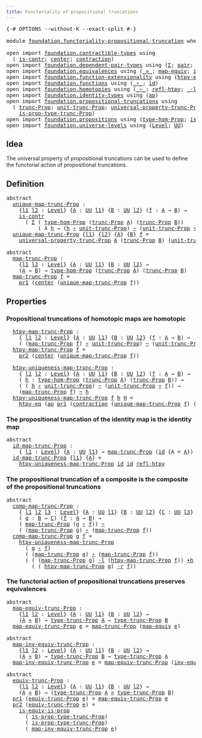 ```yaml
---
title: Functoriality of propositional truncations
---
```


<pre class="Agda"><a id="68" class="Symbol">{-#</a> <a id="72" class="Keyword">OPTIONS</a> <a id="80" class="Pragma">--without-K</a> <a id="92" class="Pragma">--exact-split</a> <a id="106" class="Symbol">#-}</a>

<a id="111" class="Keyword">module</a> <a id="118" href="foundation.functoriality-propositional-truncation.html" class="Module">foundation.functoriality-propositional-truncation</a> <a id="168" class="Keyword">where</a>

<a id="175" class="Keyword">open</a> <a id="180" class="Keyword">import</a> <a id="187" href="foundation.contractible-types.html" class="Module">foundation.contractible-types</a> <a id="217" class="Keyword">using</a>
  <a id="225" class="Symbol">(</a> <a id="227" href="foundation-core.contractible-types.html#1006" class="Function">is-contr</a><a id="235" class="Symbol">;</a> <a id="237" href="foundation-core.contractible-types.html#1098" class="Function">center</a><a id="243" class="Symbol">;</a> <a id="245" href="foundation-core.contractible-types.html#1438" class="Function">contraction</a><a id="256" class="Symbol">)</a>
<a id="258" class="Keyword">open</a> <a id="263" class="Keyword">import</a> <a id="270" href="foundation.dependent-pair-types.html" class="Module">foundation.dependent-pair-types</a> <a id="302" class="Keyword">using</a> <a id="308" class="Symbol">(</a><a id="309" href="foundation-core.dependent-pair-types.html#515" class="Record">Σ</a><a id="310" class="Symbol">;</a> <a id="312" href="foundation-core.dependent-pair-types.html#588" class="InductiveConstructor">pair</a><a id="316" class="Symbol">;</a> <a id="318" href="foundation-core.dependent-pair-types.html#605" class="Field">pr1</a><a id="321" class="Symbol">;</a> <a id="323" href="foundation-core.dependent-pair-types.html#617" class="Field">pr2</a><a id="326" class="Symbol">)</a>
<a id="328" class="Keyword">open</a> <a id="333" class="Keyword">import</a> <a id="340" href="foundation.equivalences.html" class="Module">foundation.equivalences</a> <a id="364" class="Keyword">using</a> <a id="370" class="Symbol">(</a><a id="371" href="foundation-core.equivalences.html#1621" class="Function Operator">_≃_</a><a id="374" class="Symbol">;</a> <a id="376" href="foundation-core.equivalences.html#1821" class="Function">map-equiv</a><a id="385" class="Symbol">;</a> <a id="387" href="foundation-core.equivalences.html#5721" class="Function">inv-equiv</a><a id="396" class="Symbol">)</a>
<a id="398" class="Keyword">open</a> <a id="403" class="Keyword">import</a> <a id="410" href="foundation.function-extensionality.html" class="Module">foundation.function-extensionality</a> <a id="445" class="Keyword">using</a> <a id="451" class="Symbol">(</a><a id="452" href="foundation-core.function-extensionality.html#965" class="Function">htpy-eq</a><a id="459" class="Symbol">)</a>
<a id="461" class="Keyword">open</a> <a id="466" class="Keyword">import</a> <a id="473" href="foundation.functions.html" class="Module">foundation.functions</a> <a id="494" class="Keyword">using</a> <a id="500" class="Symbol">(</a><a id="501" href="foundation-core.functions.html#420" class="Function Operator">_∘_</a><a id="504" class="Symbol">;</a> <a id="506" href="foundation-core.functions.html#322" class="Function">id</a><a id="508" class="Symbol">)</a>
<a id="510" class="Keyword">open</a> <a id="515" class="Keyword">import</a> <a id="522" href="foundation.homotopies.html" class="Module">foundation.homotopies</a> <a id="544" class="Keyword">using</a> <a id="550" class="Symbol">(</a><a id="551" href="foundation-core.homotopies.html#627" class="Function Operator">_~_</a><a id="554" class="Symbol">;</a> <a id="556" href="foundation-core.homotopies.html#741" class="Function">refl-htpy</a><a id="565" class="Symbol">;</a> <a id="567" href="foundation-core.homotopies.html#1877" class="Function Operator">_·l_</a><a id="571" class="Symbol">;</a> <a id="573" href="foundation-core.homotopies.html#1167" class="Function Operator">_∙h_</a><a id="577" class="Symbol">;</a> <a id="579" href="foundation-core.homotopies.html#2083" class="Function Operator">_·r_</a><a id="583" class="Symbol">)</a>
<a id="585" class="Keyword">open</a> <a id="590" class="Keyword">import</a> <a id="597" href="foundation.identity-types.html" class="Module">foundation.identity-types</a> <a id="623" class="Keyword">using</a> <a id="629" class="Symbol">(</a><a id="630" href="foundation-core.identity-types.html#4003" class="Function">ap</a><a id="632" class="Symbol">)</a>
<a id="634" class="Keyword">open</a> <a id="639" class="Keyword">import</a> <a id="646" href="foundation.propositional-truncations.html" class="Module">foundation.propositional-truncations</a> <a id="683" class="Keyword">using</a>
  <a id="691" class="Symbol">(</a> <a id="693" href="foundation.propositional-truncations.html#2707" class="Function">trunc-Prop</a><a id="703" class="Symbol">;</a> <a id="705" href="foundation.propositional-truncations.html#2293" class="Function">unit-trunc-Prop</a><a id="720" class="Symbol">;</a> <a id="722" href="foundation.propositional-truncations.html#5058" class="Function">universal-property-trunc-Prop</a><a id="751" class="Symbol">;</a> <a id="753" href="foundation.propositional-truncations.html#2209" class="Function">type-trunc-Prop</a><a id="768" class="Symbol">;</a>
    <a id="774" href="foundation.propositional-truncations.html#2388" class="Function">is-prop-type-trunc-Prop</a><a id="797" class="Symbol">)</a>
<a id="799" class="Keyword">open</a> <a id="804" class="Keyword">import</a> <a id="811" href="foundation.propositions.html" class="Module">foundation.propositions</a> <a id="835" class="Keyword">using</a> <a id="841" class="Symbol">(</a><a id="842" href="foundation-core.propositions.html#8476" class="Function">type-hom-Prop</a><a id="855" class="Symbol">;</a> <a id="857" href="foundation-core.propositions.html#3693" class="Function">is-equiv-is-prop</a><a id="873" class="Symbol">)</a>
<a id="875" class="Keyword">open</a> <a id="880" class="Keyword">import</a> <a id="887" href="foundation.universe-levels.html" class="Module">foundation.universe-levels</a> <a id="914" class="Keyword">using</a> <a id="920" class="Symbol">(</a><a id="921" href="Agda.Primitive.html#597" class="Postulate">Level</a><a id="926" class="Symbol">;</a> <a id="928" href="foundation-core.universe-levels.html#235" class="Primitive">UU</a><a id="930" class="Symbol">)</a>
</pre>
## Idea

The universal property of propositional truncations can be used to define the functorial action of propositional truncations.

## Definition

<pre class="Agda"><a id="1096" class="Keyword">abstract</a>
  <a id="unique-map-trunc-Prop"></a><a id="1107" href="foundation.functoriality-propositional-truncation.html#1107" class="Function">unique-map-trunc-Prop</a> <a id="1129" class="Symbol">:</a>
    <a id="1135" class="Symbol">{</a><a id="1136" href="foundation.functoriality-propositional-truncation.html#1136" class="Bound">l1</a> <a id="1139" href="foundation.functoriality-propositional-truncation.html#1139" class="Bound">l2</a> <a id="1142" class="Symbol">:</a> <a id="1144" href="Agda.Primitive.html#597" class="Postulate">Level</a><a id="1149" class="Symbol">}</a> <a id="1151" class="Symbol">{</a><a id="1152" href="foundation.functoriality-propositional-truncation.html#1152" class="Bound">A</a> <a id="1154" class="Symbol">:</a> <a id="1156" href="foundation-core.universe-levels.html#235" class="Primitive">UU</a> <a id="1159" href="foundation.functoriality-propositional-truncation.html#1136" class="Bound">l1</a><a id="1161" class="Symbol">}</a> <a id="1163" class="Symbol">{</a><a id="1164" href="foundation.functoriality-propositional-truncation.html#1164" class="Bound">B</a> <a id="1166" class="Symbol">:</a> <a id="1168" href="foundation-core.universe-levels.html#235" class="Primitive">UU</a> <a id="1171" href="foundation.functoriality-propositional-truncation.html#1139" class="Bound">l2</a><a id="1173" class="Symbol">}</a> <a id="1175" class="Symbol">(</a><a id="1176" href="foundation.functoriality-propositional-truncation.html#1176" class="Bound">f</a> <a id="1178" class="Symbol">:</a> <a id="1180" href="foundation.functoriality-propositional-truncation.html#1152" class="Bound">A</a> <a id="1182" class="Symbol">→</a> <a id="1184" href="foundation.functoriality-propositional-truncation.html#1164" class="Bound">B</a><a id="1185" class="Symbol">)</a> <a id="1187" class="Symbol">→</a>
    <a id="1193" href="foundation-core.contractible-types.html#1006" class="Function">is-contr</a>
      <a id="1208" class="Symbol">(</a> <a id="1210" href="foundation-core.dependent-pair-types.html#515" class="Record">Σ</a> <a id="1212" class="Symbol">(</a> <a id="1214" href="foundation-core.propositions.html#8476" class="Function">type-hom-Prop</a> <a id="1228" class="Symbol">(</a><a id="1229" href="foundation.propositional-truncations.html#2707" class="Function">trunc-Prop</a> <a id="1240" href="foundation.functoriality-propositional-truncation.html#1152" class="Bound">A</a><a id="1241" class="Symbol">)</a> <a id="1243" class="Symbol">(</a><a id="1244" href="foundation.propositional-truncations.html#2707" class="Function">trunc-Prop</a> <a id="1255" href="foundation.functoriality-propositional-truncation.html#1164" class="Bound">B</a><a id="1256" class="Symbol">))</a>
          <a id="1269" class="Symbol">(</a> <a id="1271" class="Symbol">λ</a> <a id="1273" href="foundation.functoriality-propositional-truncation.html#1273" class="Bound">h</a> <a id="1275" class="Symbol">→</a> <a id="1277" class="Symbol">(</a><a id="1278" href="foundation.functoriality-propositional-truncation.html#1273" class="Bound">h</a> <a id="1280" href="foundation-core.functions.html#420" class="Function Operator">∘</a> <a id="1282" href="foundation.propositional-truncations.html#2293" class="Function">unit-trunc-Prop</a><a id="1297" class="Symbol">)</a> <a id="1299" href="foundation-core.homotopies.html#627" class="Function Operator">~</a> <a id="1301" class="Symbol">(</a><a id="1302" href="foundation.propositional-truncations.html#2293" class="Function">unit-trunc-Prop</a> <a id="1318" href="foundation-core.functions.html#420" class="Function Operator">∘</a> <a id="1320" href="foundation.functoriality-propositional-truncation.html#1176" class="Bound">f</a><a id="1321" class="Symbol">)))</a>
  <a id="1327" href="foundation.functoriality-propositional-truncation.html#1107" class="Function">unique-map-trunc-Prop</a> <a id="1349" class="Symbol">{</a><a id="1350" href="foundation.functoriality-propositional-truncation.html#1350" class="Bound">l1</a><a id="1352" class="Symbol">}</a> <a id="1354" class="Symbol">{</a><a id="1355" href="foundation.functoriality-propositional-truncation.html#1355" class="Bound">l2</a><a id="1357" class="Symbol">}</a> <a id="1359" class="Symbol">{</a><a id="1360" href="foundation.functoriality-propositional-truncation.html#1360" class="Bound">A</a><a id="1361" class="Symbol">}</a> <a id="1363" class="Symbol">{</a><a id="1364" href="foundation.functoriality-propositional-truncation.html#1364" class="Bound">B</a><a id="1365" class="Symbol">}</a> <a id="1367" href="foundation.functoriality-propositional-truncation.html#1367" class="Bound">f</a> <a id="1369" class="Symbol">=</a>
    <a id="1375" href="foundation.propositional-truncations.html#5058" class="Function">universal-property-trunc-Prop</a> <a id="1405" href="foundation.functoriality-propositional-truncation.html#1360" class="Bound">A</a> <a id="1407" class="Symbol">(</a><a id="1408" href="foundation.propositional-truncations.html#2707" class="Function">trunc-Prop</a> <a id="1419" href="foundation.functoriality-propositional-truncation.html#1364" class="Bound">B</a><a id="1420" class="Symbol">)</a> <a id="1422" class="Symbol">(</a><a id="1423" href="foundation.propositional-truncations.html#2293" class="Function">unit-trunc-Prop</a> <a id="1439" href="foundation-core.functions.html#420" class="Function Operator">∘</a> <a id="1441" href="foundation.functoriality-propositional-truncation.html#1367" class="Bound">f</a><a id="1442" class="Symbol">)</a>

<a id="1445" class="Keyword">abstract</a>
  <a id="map-trunc-Prop"></a><a id="1456" href="foundation.functoriality-propositional-truncation.html#1456" class="Function">map-trunc-Prop</a> <a id="1471" class="Symbol">:</a>
    <a id="1477" class="Symbol">{</a><a id="1478" href="foundation.functoriality-propositional-truncation.html#1478" class="Bound">l1</a> <a id="1481" href="foundation.functoriality-propositional-truncation.html#1481" class="Bound">l2</a> <a id="1484" class="Symbol">:</a> <a id="1486" href="Agda.Primitive.html#597" class="Postulate">Level</a><a id="1491" class="Symbol">}</a> <a id="1493" class="Symbol">{</a><a id="1494" href="foundation.functoriality-propositional-truncation.html#1494" class="Bound">A</a> <a id="1496" class="Symbol">:</a> <a id="1498" href="foundation-core.universe-levels.html#235" class="Primitive">UU</a> <a id="1501" href="foundation.functoriality-propositional-truncation.html#1478" class="Bound">l1</a><a id="1503" class="Symbol">}</a> <a id="1505" class="Symbol">{</a><a id="1506" href="foundation.functoriality-propositional-truncation.html#1506" class="Bound">B</a> <a id="1508" class="Symbol">:</a> <a id="1510" href="foundation-core.universe-levels.html#235" class="Primitive">UU</a> <a id="1513" href="foundation.functoriality-propositional-truncation.html#1481" class="Bound">l2</a><a id="1515" class="Symbol">}</a> <a id="1517" class="Symbol">→</a>
    <a id="1523" class="Symbol">(</a><a id="1524" href="foundation.functoriality-propositional-truncation.html#1494" class="Bound">A</a> <a id="1526" class="Symbol">→</a> <a id="1528" href="foundation.functoriality-propositional-truncation.html#1506" class="Bound">B</a><a id="1529" class="Symbol">)</a> <a id="1531" class="Symbol">→</a> <a id="1533" href="foundation-core.propositions.html#8476" class="Function">type-hom-Prop</a> <a id="1547" class="Symbol">(</a><a id="1548" href="foundation.propositional-truncations.html#2707" class="Function">trunc-Prop</a> <a id="1559" href="foundation.functoriality-propositional-truncation.html#1494" class="Bound">A</a><a id="1560" class="Symbol">)</a> <a id="1562" class="Symbol">(</a><a id="1563" href="foundation.propositional-truncations.html#2707" class="Function">trunc-Prop</a> <a id="1574" href="foundation.functoriality-propositional-truncation.html#1506" class="Bound">B</a><a id="1575" class="Symbol">)</a>
  <a id="1579" href="foundation.functoriality-propositional-truncation.html#1456" class="Function">map-trunc-Prop</a> <a id="1594" href="foundation.functoriality-propositional-truncation.html#1594" class="Bound">f</a> <a id="1596" class="Symbol">=</a>
    <a id="1602" href="foundation-core.dependent-pair-types.html#605" class="Field">pr1</a> <a id="1606" class="Symbol">(</a><a id="1607" href="foundation-core.contractible-types.html#1098" class="Function">center</a> <a id="1614" class="Symbol">(</a><a id="1615" href="foundation.functoriality-propositional-truncation.html#1107" class="Function">unique-map-trunc-Prop</a> <a id="1637" href="foundation.functoriality-propositional-truncation.html#1594" class="Bound">f</a><a id="1638" class="Symbol">))</a>
</pre>
## Properties

### Propositional truncations of homotopic maps are homotopic

<pre class="Agda">  <a id="htpy-map-trunc-Prop"></a><a id="1734" href="foundation.functoriality-propositional-truncation.html#1734" class="Function">htpy-map-trunc-Prop</a> <a id="1754" class="Symbol">:</a>
    <a id="1760" class="Symbol">{</a> <a id="1762" href="foundation.functoriality-propositional-truncation.html#1762" class="Bound">l1</a> <a id="1765" href="foundation.functoriality-propositional-truncation.html#1765" class="Bound">l2</a> <a id="1768" class="Symbol">:</a> <a id="1770" href="Agda.Primitive.html#597" class="Postulate">Level</a><a id="1775" class="Symbol">}</a> <a id="1777" class="Symbol">{</a><a id="1778" href="foundation.functoriality-propositional-truncation.html#1778" class="Bound">A</a> <a id="1780" class="Symbol">:</a> <a id="1782" href="foundation-core.universe-levels.html#235" class="Primitive">UU</a> <a id="1785" href="foundation.functoriality-propositional-truncation.html#1762" class="Bound">l1</a><a id="1787" class="Symbol">}</a> <a id="1789" class="Symbol">{</a><a id="1790" href="foundation.functoriality-propositional-truncation.html#1790" class="Bound">B</a> <a id="1792" class="Symbol">:</a> <a id="1794" href="foundation-core.universe-levels.html#235" class="Primitive">UU</a> <a id="1797" href="foundation.functoriality-propositional-truncation.html#1765" class="Bound">l2</a><a id="1799" class="Symbol">}</a> <a id="1801" class="Symbol">(</a><a id="1802" href="foundation.functoriality-propositional-truncation.html#1802" class="Bound">f</a> <a id="1804" class="Symbol">:</a> <a id="1806" href="foundation.functoriality-propositional-truncation.html#1778" class="Bound">A</a> <a id="1808" class="Symbol">→</a> <a id="1810" href="foundation.functoriality-propositional-truncation.html#1790" class="Bound">B</a><a id="1811" class="Symbol">)</a> <a id="1813" class="Symbol">→</a>
    <a id="1819" class="Symbol">(</a> <a id="1821" class="Symbol">(</a><a id="1822" href="foundation.functoriality-propositional-truncation.html#1456" class="Function">map-trunc-Prop</a> <a id="1837" href="foundation.functoriality-propositional-truncation.html#1802" class="Bound">f</a><a id="1838" class="Symbol">)</a> <a id="1840" href="foundation-core.functions.html#420" class="Function Operator">∘</a> <a id="1842" href="foundation.propositional-truncations.html#2293" class="Function">unit-trunc-Prop</a><a id="1857" class="Symbol">)</a> <a id="1859" href="foundation-core.homotopies.html#627" class="Function Operator">~</a> <a id="1861" class="Symbol">(</a><a id="1862" href="foundation.propositional-truncations.html#2293" class="Function">unit-trunc-Prop</a> <a id="1878" href="foundation-core.functions.html#420" class="Function Operator">∘</a> <a id="1880" href="foundation.functoriality-propositional-truncation.html#1802" class="Bound">f</a><a id="1881" class="Symbol">)</a>
  <a id="1885" href="foundation.functoriality-propositional-truncation.html#1734" class="Function">htpy-map-trunc-Prop</a> <a id="1905" href="foundation.functoriality-propositional-truncation.html#1905" class="Bound">f</a> <a id="1907" class="Symbol">=</a>
    <a id="1913" href="foundation-core.dependent-pair-types.html#617" class="Field">pr2</a> <a id="1917" class="Symbol">(</a><a id="1918" href="foundation-core.contractible-types.html#1098" class="Function">center</a> <a id="1925" class="Symbol">(</a><a id="1926" href="foundation.functoriality-propositional-truncation.html#1107" class="Function">unique-map-trunc-Prop</a> <a id="1948" href="foundation.functoriality-propositional-truncation.html#1905" class="Bound">f</a><a id="1949" class="Symbol">))</a>

  <a id="htpy-uniqueness-map-trunc-Prop"></a><a id="1955" href="foundation.functoriality-propositional-truncation.html#1955" class="Function">htpy-uniqueness-map-trunc-Prop</a> <a id="1986" class="Symbol">:</a>
    <a id="1992" class="Symbol">{</a> <a id="1994" href="foundation.functoriality-propositional-truncation.html#1994" class="Bound">l1</a> <a id="1997" href="foundation.functoriality-propositional-truncation.html#1997" class="Bound">l2</a> <a id="2000" class="Symbol">:</a> <a id="2002" href="Agda.Primitive.html#597" class="Postulate">Level</a><a id="2007" class="Symbol">}</a> <a id="2009" class="Symbol">{</a><a id="2010" href="foundation.functoriality-propositional-truncation.html#2010" class="Bound">A</a> <a id="2012" class="Symbol">:</a> <a id="2014" href="foundation-core.universe-levels.html#235" class="Primitive">UU</a> <a id="2017" href="foundation.functoriality-propositional-truncation.html#1994" class="Bound">l1</a><a id="2019" class="Symbol">}</a> <a id="2021" class="Symbol">{</a><a id="2022" href="foundation.functoriality-propositional-truncation.html#2022" class="Bound">B</a> <a id="2024" class="Symbol">:</a> <a id="2026" href="foundation-core.universe-levels.html#235" class="Primitive">UU</a> <a id="2029" href="foundation.functoriality-propositional-truncation.html#1997" class="Bound">l2</a><a id="2031" class="Symbol">}</a> <a id="2033" class="Symbol">(</a><a id="2034" href="foundation.functoriality-propositional-truncation.html#2034" class="Bound">f</a> <a id="2036" class="Symbol">:</a> <a id="2038" href="foundation.functoriality-propositional-truncation.html#2010" class="Bound">A</a> <a id="2040" class="Symbol">→</a> <a id="2042" href="foundation.functoriality-propositional-truncation.html#2022" class="Bound">B</a><a id="2043" class="Symbol">)</a> <a id="2045" class="Symbol">→</a>
    <a id="2051" class="Symbol">(</a> <a id="2053" href="foundation.functoriality-propositional-truncation.html#2053" class="Bound">h</a> <a id="2055" class="Symbol">:</a> <a id="2057" href="foundation-core.propositions.html#8476" class="Function">type-hom-Prop</a> <a id="2071" class="Symbol">(</a><a id="2072" href="foundation.propositional-truncations.html#2707" class="Function">trunc-Prop</a> <a id="2083" href="foundation.functoriality-propositional-truncation.html#2010" class="Bound">A</a><a id="2084" class="Symbol">)</a> <a id="2086" class="Symbol">(</a><a id="2087" href="foundation.propositional-truncations.html#2707" class="Function">trunc-Prop</a> <a id="2098" href="foundation.functoriality-propositional-truncation.html#2022" class="Bound">B</a><a id="2099" class="Symbol">))</a> <a id="2102" class="Symbol">→</a>
    <a id="2108" class="Symbol">(</a> <a id="2110" class="Symbol">(</a> <a id="2112" href="foundation.functoriality-propositional-truncation.html#2053" class="Bound">h</a> <a id="2114" href="foundation-core.functions.html#420" class="Function Operator">∘</a> <a id="2116" href="foundation.propositional-truncations.html#2293" class="Function">unit-trunc-Prop</a><a id="2131" class="Symbol">)</a> <a id="2133" href="foundation-core.homotopies.html#627" class="Function Operator">~</a> <a id="2135" class="Symbol">(</a><a id="2136" href="foundation.propositional-truncations.html#2293" class="Function">unit-trunc-Prop</a> <a id="2152" href="foundation-core.functions.html#420" class="Function Operator">∘</a> <a id="2154" href="foundation.functoriality-propositional-truncation.html#2034" class="Bound">f</a><a id="2155" class="Symbol">))</a> <a id="2158" class="Symbol">→</a>
    <a id="2164" class="Symbol">(</a><a id="2165" href="foundation.functoriality-propositional-truncation.html#1456" class="Function">map-trunc-Prop</a> <a id="2180" href="foundation.functoriality-propositional-truncation.html#2034" class="Bound">f</a><a id="2181" class="Symbol">)</a> <a id="2183" href="foundation-core.homotopies.html#627" class="Function Operator">~</a> <a id="2185" href="foundation.functoriality-propositional-truncation.html#2053" class="Bound">h</a>
  <a id="2189" href="foundation.functoriality-propositional-truncation.html#1955" class="Function">htpy-uniqueness-map-trunc-Prop</a> <a id="2220" href="foundation.functoriality-propositional-truncation.html#2220" class="Bound">f</a> <a id="2222" href="foundation.functoriality-propositional-truncation.html#2222" class="Bound">h</a> <a id="2224" href="foundation.functoriality-propositional-truncation.html#2224" class="Bound">H</a> <a id="2226" class="Symbol">=</a>
    <a id="2232" href="foundation-core.function-extensionality.html#965" class="Function">htpy-eq</a> <a id="2240" class="Symbol">(</a><a id="2241" href="foundation-core.identity-types.html#4003" class="Function">ap</a> <a id="2244" href="foundation-core.dependent-pair-types.html#605" class="Field">pr1</a> <a id="2248" class="Symbol">(</a><a id="2249" href="foundation-core.contractible-types.html#1438" class="Function">contraction</a> <a id="2261" class="Symbol">(</a><a id="2262" href="foundation.functoriality-propositional-truncation.html#1107" class="Function">unique-map-trunc-Prop</a> <a id="2284" href="foundation.functoriality-propositional-truncation.html#2220" class="Bound">f</a><a id="2285" class="Symbol">)</a> <a id="2287" class="Symbol">(</a><a id="2288" href="foundation-core.dependent-pair-types.html#588" class="InductiveConstructor">pair</a> <a id="2293" href="foundation.functoriality-propositional-truncation.html#2222" class="Bound">h</a> <a id="2295" href="foundation.functoriality-propositional-truncation.html#2224" class="Bound">H</a><a id="2296" class="Symbol">)))</a>
</pre>
### The propositional truncation of the identity map is the identity map

<pre class="Agda"><a id="2387" class="Keyword">abstract</a>
  <a id="id-map-trunc-Prop"></a><a id="2398" href="foundation.functoriality-propositional-truncation.html#2398" class="Function">id-map-trunc-Prop</a> <a id="2416" class="Symbol">:</a>
    <a id="2422" class="Symbol">{</a> <a id="2424" href="foundation.functoriality-propositional-truncation.html#2424" class="Bound">l1</a> <a id="2427" class="Symbol">:</a> <a id="2429" href="Agda.Primitive.html#597" class="Postulate">Level</a><a id="2434" class="Symbol">}</a> <a id="2436" class="Symbol">{</a><a id="2437" href="foundation.functoriality-propositional-truncation.html#2437" class="Bound">A</a> <a id="2439" class="Symbol">:</a> <a id="2441" href="foundation-core.universe-levels.html#235" class="Primitive">UU</a> <a id="2444" href="foundation.functoriality-propositional-truncation.html#2424" class="Bound">l1</a><a id="2446" class="Symbol">}</a> <a id="2448" class="Symbol">→</a> <a id="2450" href="foundation.functoriality-propositional-truncation.html#1456" class="Function">map-trunc-Prop</a> <a id="2465" class="Symbol">(</a><a id="2466" href="foundation-core.functions.html#322" class="Function">id</a> <a id="2469" class="Symbol">{</a><a id="2470" class="Argument">A</a> <a id="2472" class="Symbol">=</a> <a id="2474" href="foundation.functoriality-propositional-truncation.html#2437" class="Bound">A</a><a id="2475" class="Symbol">})</a> <a id="2478" href="foundation-core.homotopies.html#627" class="Function Operator">~</a> <a id="2480" href="foundation-core.functions.html#322" class="Function">id</a>
  <a id="2485" href="foundation.functoriality-propositional-truncation.html#2398" class="Function">id-map-trunc-Prop</a> <a id="2503" class="Symbol">{</a><a id="2504" href="foundation.functoriality-propositional-truncation.html#2504" class="Bound">l1</a><a id="2506" class="Symbol">}</a> <a id="2508" class="Symbol">{</a><a id="2509" href="foundation.functoriality-propositional-truncation.html#2509" class="Bound">A</a><a id="2510" class="Symbol">}</a> <a id="2512" class="Symbol">=</a>
    <a id="2518" href="foundation.functoriality-propositional-truncation.html#1955" class="Function">htpy-uniqueness-map-trunc-Prop</a> <a id="2549" href="foundation-core.functions.html#322" class="Function">id</a> <a id="2552" href="foundation-core.functions.html#322" class="Function">id</a> <a id="2555" href="foundation-core.homotopies.html#741" class="Function">refl-htpy</a>
</pre>
### The propositional truncation of a composite is the composite of the propositional truncations

<pre class="Agda"><a id="2677" class="Keyword">abstract</a>
  <a id="comp-map-trunc-Prop"></a><a id="2688" href="foundation.functoriality-propositional-truncation.html#2688" class="Function">comp-map-trunc-Prop</a> <a id="2708" class="Symbol">:</a>
    <a id="2714" class="Symbol">{</a> <a id="2716" href="foundation.functoriality-propositional-truncation.html#2716" class="Bound">l1</a> <a id="2719" href="foundation.functoriality-propositional-truncation.html#2719" class="Bound">l2</a> <a id="2722" href="foundation.functoriality-propositional-truncation.html#2722" class="Bound">l3</a> <a id="2725" class="Symbol">:</a> <a id="2727" href="Agda.Primitive.html#597" class="Postulate">Level</a><a id="2732" class="Symbol">}</a> <a id="2734" class="Symbol">{</a><a id="2735" href="foundation.functoriality-propositional-truncation.html#2735" class="Bound">A</a> <a id="2737" class="Symbol">:</a> <a id="2739" href="foundation-core.universe-levels.html#235" class="Primitive">UU</a> <a id="2742" href="foundation.functoriality-propositional-truncation.html#2716" class="Bound">l1</a><a id="2744" class="Symbol">}</a> <a id="2746" class="Symbol">{</a><a id="2747" href="foundation.functoriality-propositional-truncation.html#2747" class="Bound">B</a> <a id="2749" class="Symbol">:</a> <a id="2751" href="foundation-core.universe-levels.html#235" class="Primitive">UU</a> <a id="2754" href="foundation.functoriality-propositional-truncation.html#2719" class="Bound">l2</a><a id="2756" class="Symbol">}</a> <a id="2758" class="Symbol">{</a><a id="2759" href="foundation.functoriality-propositional-truncation.html#2759" class="Bound">C</a> <a id="2761" class="Symbol">:</a> <a id="2763" href="foundation-core.universe-levels.html#235" class="Primitive">UU</a> <a id="2766" href="foundation.functoriality-propositional-truncation.html#2722" class="Bound">l3</a><a id="2768" class="Symbol">}</a>
    <a id="2774" class="Symbol">(</a> <a id="2776" href="foundation.functoriality-propositional-truncation.html#2776" class="Bound">g</a> <a id="2778" class="Symbol">:</a> <a id="2780" href="foundation.functoriality-propositional-truncation.html#2747" class="Bound">B</a> <a id="2782" class="Symbol">→</a> <a id="2784" href="foundation.functoriality-propositional-truncation.html#2759" class="Bound">C</a><a id="2785" class="Symbol">)</a> <a id="2787" class="Symbol">(</a><a id="2788" href="foundation.functoriality-propositional-truncation.html#2788" class="Bound">f</a> <a id="2790" class="Symbol">:</a> <a id="2792" href="foundation.functoriality-propositional-truncation.html#2735" class="Bound">A</a> <a id="2794" class="Symbol">→</a> <a id="2796" href="foundation.functoriality-propositional-truncation.html#2747" class="Bound">B</a><a id="2797" class="Symbol">)</a> <a id="2799" class="Symbol">→</a>
    <a id="2805" class="Symbol">(</a> <a id="2807" href="foundation.functoriality-propositional-truncation.html#1456" class="Function">map-trunc-Prop</a> <a id="2822" class="Symbol">(</a><a id="2823" href="foundation.functoriality-propositional-truncation.html#2776" class="Bound">g</a> <a id="2825" href="foundation-core.functions.html#420" class="Function Operator">∘</a> <a id="2827" href="foundation.functoriality-propositional-truncation.html#2788" class="Bound">f</a><a id="2828" class="Symbol">))</a> <a id="2831" href="foundation-core.homotopies.html#627" class="Function Operator">~</a>
    <a id="2837" class="Symbol">(</a> <a id="2839" class="Symbol">(</a><a id="2840" href="foundation.functoriality-propositional-truncation.html#1456" class="Function">map-trunc-Prop</a> <a id="2855" href="foundation.functoriality-propositional-truncation.html#2776" class="Bound">g</a><a id="2856" class="Symbol">)</a> <a id="2858" href="foundation-core.functions.html#420" class="Function Operator">∘</a> <a id="2860" class="Symbol">(</a><a id="2861" href="foundation.functoriality-propositional-truncation.html#1456" class="Function">map-trunc-Prop</a> <a id="2876" href="foundation.functoriality-propositional-truncation.html#2788" class="Bound">f</a><a id="2877" class="Symbol">))</a>
  <a id="2882" href="foundation.functoriality-propositional-truncation.html#2688" class="Function">comp-map-trunc-Prop</a> <a id="2902" href="foundation.functoriality-propositional-truncation.html#2902" class="Bound">g</a> <a id="2904" href="foundation.functoriality-propositional-truncation.html#2904" class="Bound">f</a> <a id="2906" class="Symbol">=</a>
    <a id="2912" href="foundation.functoriality-propositional-truncation.html#1955" class="Function">htpy-uniqueness-map-trunc-Prop</a>
      <a id="2949" class="Symbol">(</a> <a id="2951" href="foundation.functoriality-propositional-truncation.html#2902" class="Bound">g</a> <a id="2953" href="foundation-core.functions.html#420" class="Function Operator">∘</a> <a id="2955" href="foundation.functoriality-propositional-truncation.html#2904" class="Bound">f</a><a id="2956" class="Symbol">)</a>
      <a id="2964" class="Symbol">(</a> <a id="2966" class="Symbol">(</a><a id="2967" href="foundation.functoriality-propositional-truncation.html#1456" class="Function">map-trunc-Prop</a> <a id="2982" href="foundation.functoriality-propositional-truncation.html#2902" class="Bound">g</a><a id="2983" class="Symbol">)</a> <a id="2985" href="foundation-core.functions.html#420" class="Function Operator">∘</a> <a id="2987" class="Symbol">(</a><a id="2988" href="foundation.functoriality-propositional-truncation.html#1456" class="Function">map-trunc-Prop</a> <a id="3003" href="foundation.functoriality-propositional-truncation.html#2904" class="Bound">f</a><a id="3004" class="Symbol">))</a>
      <a id="3013" class="Symbol">(</a> <a id="3015" class="Symbol">(</a> <a id="3017" class="Symbol">(</a><a id="3018" href="foundation.functoriality-propositional-truncation.html#1456" class="Function">map-trunc-Prop</a> <a id="3033" href="foundation.functoriality-propositional-truncation.html#2902" class="Bound">g</a><a id="3034" class="Symbol">)</a> <a id="3036" href="foundation-core.homotopies.html#1877" class="Function Operator">·l</a> <a id="3039" class="Symbol">(</a><a id="3040" href="foundation.functoriality-propositional-truncation.html#1734" class="Function">htpy-map-trunc-Prop</a> <a id="3060" href="foundation.functoriality-propositional-truncation.html#2904" class="Bound">f</a><a id="3061" class="Symbol">))</a> <a id="3064" href="foundation-core.homotopies.html#1167" class="Function Operator">∙h</a>
        <a id="3075" class="Symbol">(</a> <a id="3077" class="Symbol">(</a> <a id="3079" href="foundation.functoriality-propositional-truncation.html#1734" class="Function">htpy-map-trunc-Prop</a> <a id="3099" href="foundation.functoriality-propositional-truncation.html#2902" class="Bound">g</a><a id="3100" class="Symbol">)</a> <a id="3102" href="foundation-core.homotopies.html#2083" class="Function Operator">·r</a> <a id="3105" href="foundation.functoriality-propositional-truncation.html#2904" class="Bound">f</a><a id="3106" class="Symbol">))</a>
</pre>
### The functorial action of propositional truncations preserves equivalences

<pre class="Agda"><a id="3201" class="Keyword">abstract</a>
  <a id="map-equiv-trunc-Prop"></a><a id="3212" href="foundation.functoriality-propositional-truncation.html#3212" class="Function">map-equiv-trunc-Prop</a> <a id="3233" class="Symbol">:</a>
    <a id="3239" class="Symbol">{</a><a id="3240" href="foundation.functoriality-propositional-truncation.html#3240" class="Bound">l1</a> <a id="3243" href="foundation.functoriality-propositional-truncation.html#3243" class="Bound">l2</a> <a id="3246" class="Symbol">:</a> <a id="3248" href="Agda.Primitive.html#597" class="Postulate">Level</a><a id="3253" class="Symbol">}</a> <a id="3255" class="Symbol">{</a><a id="3256" href="foundation.functoriality-propositional-truncation.html#3256" class="Bound">A</a> <a id="3258" class="Symbol">:</a> <a id="3260" href="foundation-core.universe-levels.html#235" class="Primitive">UU</a> <a id="3263" href="foundation.functoriality-propositional-truncation.html#3240" class="Bound">l1</a><a id="3265" class="Symbol">}</a> <a id="3267" class="Symbol">{</a><a id="3268" href="foundation.functoriality-propositional-truncation.html#3268" class="Bound">B</a> <a id="3270" class="Symbol">:</a> <a id="3272" href="foundation-core.universe-levels.html#235" class="Primitive">UU</a> <a id="3275" href="foundation.functoriality-propositional-truncation.html#3243" class="Bound">l2</a><a id="3277" class="Symbol">}</a> <a id="3279" class="Symbol">→</a>
    <a id="3285" class="Symbol">(</a><a id="3286" href="foundation.functoriality-propositional-truncation.html#3256" class="Bound">A</a> <a id="3288" href="foundation-core.equivalences.html#1621" class="Function Operator">≃</a> <a id="3290" href="foundation.functoriality-propositional-truncation.html#3268" class="Bound">B</a><a id="3291" class="Symbol">)</a> <a id="3293" class="Symbol">→</a> <a id="3295" href="foundation.propositional-truncations.html#2209" class="Function">type-trunc-Prop</a> <a id="3311" href="foundation.functoriality-propositional-truncation.html#3256" class="Bound">A</a> <a id="3313" class="Symbol">→</a> <a id="3315" href="foundation.propositional-truncations.html#2209" class="Function">type-trunc-Prop</a> <a id="3331" href="foundation.functoriality-propositional-truncation.html#3268" class="Bound">B</a>
  <a id="3335" href="foundation.functoriality-propositional-truncation.html#3212" class="Function">map-equiv-trunc-Prop</a> <a id="3356" href="foundation.functoriality-propositional-truncation.html#3356" class="Bound">e</a> <a id="3358" class="Symbol">=</a> <a id="3360" href="foundation.functoriality-propositional-truncation.html#1456" class="Function">map-trunc-Prop</a> <a id="3375" class="Symbol">(</a><a id="3376" href="foundation-core.equivalences.html#1821" class="Function">map-equiv</a> <a id="3386" href="foundation.functoriality-propositional-truncation.html#3356" class="Bound">e</a><a id="3387" class="Symbol">)</a>

<a id="3390" class="Keyword">abstract</a>
  <a id="map-inv-equiv-trunc-Prop"></a><a id="3401" href="foundation.functoriality-propositional-truncation.html#3401" class="Function">map-inv-equiv-trunc-Prop</a> <a id="3426" class="Symbol">:</a>
    <a id="3432" class="Symbol">{</a><a id="3433" href="foundation.functoriality-propositional-truncation.html#3433" class="Bound">l1</a> <a id="3436" href="foundation.functoriality-propositional-truncation.html#3436" class="Bound">l2</a> <a id="3439" class="Symbol">:</a> <a id="3441" href="Agda.Primitive.html#597" class="Postulate">Level</a><a id="3446" class="Symbol">}</a> <a id="3448" class="Symbol">{</a><a id="3449" href="foundation.functoriality-propositional-truncation.html#3449" class="Bound">A</a> <a id="3451" class="Symbol">:</a> <a id="3453" href="foundation-core.universe-levels.html#235" class="Primitive">UU</a> <a id="3456" href="foundation.functoriality-propositional-truncation.html#3433" class="Bound">l1</a><a id="3458" class="Symbol">}</a> <a id="3460" class="Symbol">{</a><a id="3461" href="foundation.functoriality-propositional-truncation.html#3461" class="Bound">B</a> <a id="3463" class="Symbol">:</a> <a id="3465" href="foundation-core.universe-levels.html#235" class="Primitive">UU</a> <a id="3468" href="foundation.functoriality-propositional-truncation.html#3436" class="Bound">l2</a><a id="3470" class="Symbol">}</a> <a id="3472" class="Symbol">→</a>
    <a id="3478" class="Symbol">(</a><a id="3479" href="foundation.functoriality-propositional-truncation.html#3449" class="Bound">A</a> <a id="3481" href="foundation-core.equivalences.html#1621" class="Function Operator">≃</a> <a id="3483" href="foundation.functoriality-propositional-truncation.html#3461" class="Bound">B</a><a id="3484" class="Symbol">)</a> <a id="3486" class="Symbol">→</a> <a id="3488" href="foundation.propositional-truncations.html#2209" class="Function">type-trunc-Prop</a> <a id="3504" href="foundation.functoriality-propositional-truncation.html#3461" class="Bound">B</a> <a id="3506" class="Symbol">→</a> <a id="3508" href="foundation.propositional-truncations.html#2209" class="Function">type-trunc-Prop</a> <a id="3524" href="foundation.functoriality-propositional-truncation.html#3449" class="Bound">A</a>
  <a id="3528" href="foundation.functoriality-propositional-truncation.html#3401" class="Function">map-inv-equiv-trunc-Prop</a> <a id="3553" href="foundation.functoriality-propositional-truncation.html#3553" class="Bound">e</a> <a id="3555" class="Symbol">=</a> <a id="3557" href="foundation.functoriality-propositional-truncation.html#3212" class="Function">map-equiv-trunc-Prop</a> <a id="3578" class="Symbol">(</a><a id="3579" href="foundation-core.equivalences.html#5721" class="Function">inv-equiv</a> <a id="3589" href="foundation.functoriality-propositional-truncation.html#3553" class="Bound">e</a><a id="3590" class="Symbol">)</a>

<a id="3593" class="Keyword">abstract</a>
  <a id="equiv-trunc-Prop"></a><a id="3604" href="foundation.functoriality-propositional-truncation.html#3604" class="Function">equiv-trunc-Prop</a> <a id="3621" class="Symbol">:</a>
    <a id="3627" class="Symbol">{</a><a id="3628" href="foundation.functoriality-propositional-truncation.html#3628" class="Bound">l1</a> <a id="3631" href="foundation.functoriality-propositional-truncation.html#3631" class="Bound">l2</a> <a id="3634" class="Symbol">:</a> <a id="3636" href="Agda.Primitive.html#597" class="Postulate">Level</a><a id="3641" class="Symbol">}</a> <a id="3643" class="Symbol">{</a><a id="3644" href="foundation.functoriality-propositional-truncation.html#3644" class="Bound">A</a> <a id="3646" class="Symbol">:</a> <a id="3648" href="foundation-core.universe-levels.html#235" class="Primitive">UU</a> <a id="3651" href="foundation.functoriality-propositional-truncation.html#3628" class="Bound">l1</a><a id="3653" class="Symbol">}</a> <a id="3655" class="Symbol">{</a><a id="3656" href="foundation.functoriality-propositional-truncation.html#3656" class="Bound">B</a> <a id="3658" class="Symbol">:</a> <a id="3660" href="foundation-core.universe-levels.html#235" class="Primitive">UU</a> <a id="3663" href="foundation.functoriality-propositional-truncation.html#3631" class="Bound">l2</a><a id="3665" class="Symbol">}</a> <a id="3667" class="Symbol">→</a>
    <a id="3673" class="Symbol">(</a><a id="3674" href="foundation.functoriality-propositional-truncation.html#3644" class="Bound">A</a> <a id="3676" href="foundation-core.equivalences.html#1621" class="Function Operator">≃</a> <a id="3678" href="foundation.functoriality-propositional-truncation.html#3656" class="Bound">B</a><a id="3679" class="Symbol">)</a> <a id="3681" class="Symbol">→</a> <a id="3683" class="Symbol">(</a><a id="3684" href="foundation.propositional-truncations.html#2209" class="Function">type-trunc-Prop</a> <a id="3700" href="foundation.functoriality-propositional-truncation.html#3644" class="Bound">A</a> <a id="3702" href="foundation-core.equivalences.html#1621" class="Function Operator">≃</a> <a id="3704" href="foundation.propositional-truncations.html#2209" class="Function">type-trunc-Prop</a> <a id="3720" href="foundation.functoriality-propositional-truncation.html#3656" class="Bound">B</a><a id="3721" class="Symbol">)</a>
  <a id="3725" href="foundation-core.dependent-pair-types.html#605" class="Field">pr1</a> <a id="3729" class="Symbol">(</a><a id="3730" href="foundation.functoriality-propositional-truncation.html#3604" class="Function">equiv-trunc-Prop</a> <a id="3747" href="foundation.functoriality-propositional-truncation.html#3747" class="Bound">e</a><a id="3748" class="Symbol">)</a> <a id="3750" class="Symbol">=</a> <a id="3752" href="foundation.functoriality-propositional-truncation.html#3212" class="Function">map-equiv-trunc-Prop</a> <a id="3773" href="foundation.functoriality-propositional-truncation.html#3747" class="Bound">e</a>
  <a id="3777" href="foundation-core.dependent-pair-types.html#617" class="Field">pr2</a> <a id="3781" class="Symbol">(</a><a id="3782" href="foundation.functoriality-propositional-truncation.html#3604" class="Function">equiv-trunc-Prop</a> <a id="3799" href="foundation.functoriality-propositional-truncation.html#3799" class="Bound">e</a><a id="3800" class="Symbol">)</a> <a id="3802" class="Symbol">=</a>
    <a id="3808" href="foundation-core.propositions.html#3693" class="Function">is-equiv-is-prop</a>
      <a id="3831" class="Symbol">(</a> <a id="3833" href="foundation.propositional-truncations.html#2388" class="Function">is-prop-type-trunc-Prop</a><a id="3856" class="Symbol">)</a>
      <a id="3864" class="Symbol">(</a> <a id="3866" href="foundation.propositional-truncations.html#2388" class="Function">is-prop-type-trunc-Prop</a><a id="3889" class="Symbol">)</a>
      <a id="3897" class="Symbol">(</a> <a id="3899" href="foundation.functoriality-propositional-truncation.html#3401" class="Function">map-inv-equiv-trunc-Prop</a> <a id="3924" href="foundation.functoriality-propositional-truncation.html#3799" class="Bound">e</a><a id="3925" class="Symbol">)</a>
</pre>